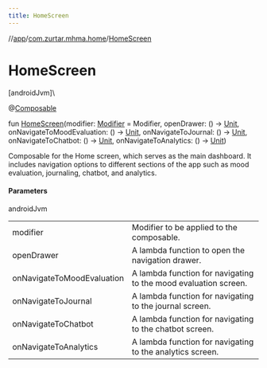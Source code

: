 ```yaml
---
title: HomeScreen
---
```

//[app](../../index.html)/[com.zurtar.mhma.home](index.html)/[HomeScreen](-home-screen.html)



# HomeScreen



[androidJvm]\




@[Composable](https://developer.android.com/reference/kotlin/androidx/compose/runtime/Composable.html)



fun [HomeScreen](-home-screen.html)(modifier: [Modifier](https://developer.android.com/reference/kotlin/androidx/compose/ui/Modifier.html) = Modifier, openDrawer: () -&gt; [Unit](https://kotlinlang.org/api/core/kotlin-stdlib/kotlin/-unit/index.html), onNavigateToMoodEvaluation: () -&gt; [Unit](https://kotlinlang.org/api/core/kotlin-stdlib/kotlin/-unit/index.html), onNavigateToJournal: () -&gt; [Unit](https://kotlinlang.org/api/core/kotlin-stdlib/kotlin/-unit/index.html), onNavigateToChatbot: () -&gt; [Unit](https://kotlinlang.org/api/core/kotlin-stdlib/kotlin/-unit/index.html), onNavigateToAnalytics: () -&gt; [Unit](https://kotlinlang.org/api/core/kotlin-stdlib/kotlin/-unit/index.html))



Composable for the Home screen, which serves as the main dashboard. It includes navigation options to different sections of the app such as mood evaluation, journaling, chatbot, and analytics.



#### Parameters


androidJvm

| | |
|---|---|
| modifier | Modifier to be applied to the composable. |
| openDrawer | A lambda function to open the navigation drawer. |
| onNavigateToMoodEvaluation | A lambda function for navigating to the mood evaluation screen. |
| onNavigateToJournal | A lambda function for navigating to the journal screen. |
| onNavigateToChatbot | A lambda function for navigating to the chatbot screen. |
| onNavigateToAnalytics | A lambda function for navigating to the analytics screen. |



